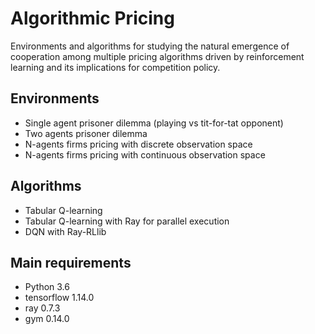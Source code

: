 # Algorithmic Pricing
Environments and algorithms for studying the natural emergence of cooperation among multiple pricing algorithms driven by reinforcement learning and its implications for competition policy.

## Environments
* Single agent prisoner dilemma (playing vs tit-for-tat opponent)
* Two agents prisoner dilemma
* N-agents firms pricing with discrete observation space
* N-agents firms pricing with continuous observation space

## Algorithms
* Tabular Q-learning
* Tabular Q-learning with Ray for parallel execution
* DQN with Ray-RLlib

## Main requirements
* Python                        3.6
* tensorflow                    1.14.0 
* ray                           0.7.3
* gym                           0.14.0 
